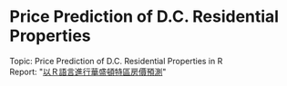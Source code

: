 # Price Prediction of D.C. Residential Properties  
Topic: Price Prediction of D.C. Residential Properties in R  
Report: "[以Ｒ語言進行華盛頓特區房價預測](https://github.com/Tim-HanSheng-Huang/DataMining/blob/main/PricePrediction/DM_Final_report.pdf)"  
